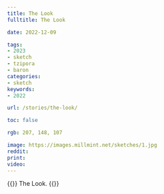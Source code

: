 ```yaml
---
title: The Look
fulltitle: The Look

date: 2022-12-09

tags: 
- 2023
- sketch
- tzipora
- baron
categories:
- sketch
keywords:
- 2022

url: /stories/the-look/

toc: false

rgb: 207, 148, 107

image: https://images.millmint.net/sketches/1.jpg
reddit:
print:
video:
---
```

{{<note caption>}}
The Look.
{{</note>}}